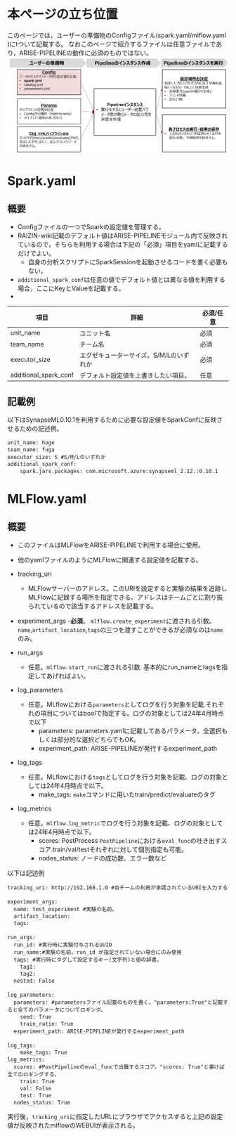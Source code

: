# 本ページの立ち位置
このページでは，ユーザーの準備物のConfigファイル(spark.yaml/mlflow.yaml )にtついて記載する。
なおこのページで紹介するファイルは任意ファイルであり，ARISE-PIPELINEの動作に必須のものではない。
![Configの立ち位置](config_spark_position.png)
# Spark.yaml
## 概要
- Configファイルの一つでSparkの設定値を管理する。
- RAIZIN-wiki記載のデフォルト値はARISE-PIPELINEモジュール内で反映されているので，そちらを利用する場合は下記の「必須」項目をyamlに記載するだけでよい。
  - 自身の分析スクリプトにSparkSessionを起動させるコードを書く必要もない。
- `additional_spark_conf`は任意の値でデフォルト値とは異なる値を利用する場合，ここにKeyとValueを記載する。
- 
| 項目 | 詳細 | 必須/任意
|-----|-----|-----|
| unit_name | ユニット名 | 必須|
| team_name | チーム名 |必須|
| executor_size |エグゼキューターサイズ。S/M/Lのいずれか|必須|
|additional_spark_conf|デフォルト設定値を上書きしたい項目。|任意|

## 記載例
以下はSynapseML0.10.1を利用するために必要な設定値をSparkConfに反映させるための記述例。
```
unit_name: hoge
team_name: fuga
executor_size: S #S/M/Lのいずれか
additional_spark_conf:
    spark.jars.packages: com.microsoft.azure:synapseml_2.12.:0.10.1
```
# MLFlow.yaml
## 概要
- このファイルはMLFlowをARISE-PIPELINEで利用する場合に使用。
- 他のyamlファイルのようにMLFlowに関連する設定値を記載する。


- tracking_uri
  - MLFlowサーバーのアドレス。このURIを設定すると実験の結果を追跡しMLFlowに記録する場所を指定できる。アドレスはチームごとに割り振られているので該当するアドレスを記載する。
- experiment_args 
  -**必須**。 `mlflow.create_experiment`に渡される引数。`name`,`artifact_location`,`tags`の三つを渡すことができるが必須なのは`name`のみ。 
- run_args
  - 任意。`mlflow.start_run`に渡される引数. 基本的にrun_nameとtagsを指定してあげればよい。
- log_parameters
  - 任意。MLflowにおける`parameters`としてログを行う対象を記載.それぞれの項目についてはboolで指定する。ログの対象としては24年4月時点で以下
    - parameters: parameters.yamlに記載してあるパラメータ。全選択もしくは部分的な選択どちらでもOK。
    - experiment_path: ARISE-PIPELINEが発行するexperiment_path
- log_tags
  - 任意。MLflowにおける`tags`としてログを行う対象を記載、ログの対象としては24年4月時点で以下。
    - make_tags: `make`コマンドに用いたtrain/predict/evaluateのタグ
- log_metrics
  - 任意。`mlflow.log_metric`でログを行う対象を記載、ログの対象としては24年4月時点で以下。
    - scores: PostProcess `PostPipeline`における`eval_func`の吐き出すスコア.train/val/testそれぞれに対して個別指定も可能。
    - nodes_status: ノードの成功数、エラー数など

以下は記述例
```
tracking_uri: http://192.168.1.0 #自チームの利用が承諾されているURIを入力する

experiment_args:
  name: test_experiment #実験の名前。
  artifact_location:
  tags:

run_args:
  run_id: #実行時に実験付与されるUUID
  run_name:#実験の名前。run_id が指定されていない場合にのみ使用
  tags: #実行時にタグして設定するキー(文字列)と値の辞書。
    tag1:
    tag2:
  nested: False

log_parameters:
  parameters: #parametersファイル記載のものを書く。"parameters:True"と記載すると全てのパラメータについてロギング。
    seed: True
    train_ratio: True
  experiment_path: ARISE-PIPELINEが発行するexperiment_path

log_tags:
    make_tags: True
log_metrics:
  scores: #PostPipelineのeval_funcで出職するスコア。"scores: True"と書けば全てのロギングする。
    train: True
    val: False
    test: True
  nodes_status: True
```

実行後，`tracking_uri`に指定したURLにブラウザでアクセスすると上記の設定値が反映されたmlflowのWEBUIが表示される。